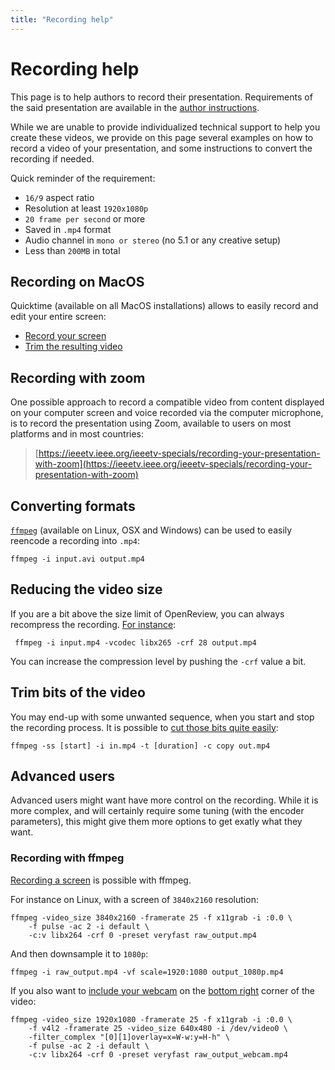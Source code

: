 ```yaml
---
title: "Recording help"
---
```


# Recording help

This page is to help authors to record their presentation. Requirements of the said presentation are available in the [author instructions](author-instructions.html#video_instructions).

While we are unable to provide individualized technical support to help you create these videos, we provide on this page several examples on how to record a video of your presentation, and some instructions to convert the recording if needed.

Quick reminder of the requirement:

* `16/9` aspect ratio
* Resolution at least `1920x1080p`
* `20 frame per second` or more
* Saved in `.mp4` format
* Audio channel in `mono or stereo` (no 5.1 or any creative setup)
* Less than `200MB` in total

## Recording on MacOS
Quicktime (available on all MacOS installations) allows to easily record and edit your entire screen:

* [Record your screen](https://support.apple.com/en-us/HT208721)
* [Trim the resulting video](https://support.apple.com/guide/quicktime-player/trim-a-movie-or-clip-qtpf2115f6fd/mac)

## Recording with zoom
One possible approach to record a compatible video from content displayed on your computer screen and voice recorded via the computer microphone, is to record the presentation using Zoom, available to users on most platforms and in most countries:

> [https://ieeetv.ieee.org/ieeetv-specials/recording-your-presentation-with-zoom](https://ieeetv.ieee.org/ieeetv-specials/recording-your-presentation-with-zoom)


## Converting formats
[`ffmpeg`](https://ffmpeg.org/) (available on Linux, OSX and Windows) can be used to easily reencode a recording into `.mp4`:
<pre><code>ffmpeg -i input.avi output.mp4</code></pre>


## Reducing the video size
If you are a bit above the size limit of OpenReview, you can always recompress the recording. [For instance](https://unix.stackexchange.com/questions/28803/how-can-i-reduce-a-videos-size-with-ffmpeg):
<pre><code> ffmpeg -i input.mp4 -vcodec libx265 -crf 28 output.mp4</code></pre>
You can increase the compression level by pushing the `-crf` value a bit.


## Trim bits of the video
You may end-up with some unwanted sequence, when you start and stop the recording process. It is possible to [cut those bits quite easily](https://superuser.com/questions/377343/cut-part-from-video-file-from-start-position-to-end-position-with-ffmpeg):
<pre><code>ffmpeg -ss [start] -i in.mp4 -t [duration] -c copy out.mp4</code></pre>


## Advanced users
Advanced users might want have more control on the recording. While it is more complex, and will certainly require some tuning (with the encoder parameters), this might give them more options to get exatly what they want.

### Recording with ffmpeg
[Recording a screen](https://trac.ffmpeg.org/wiki/Capture/Desktop) is possible with ffmpeg.

For instance on Linux, with a screen of `3840x2160` resolution:

<pre><code>ffmpeg -video_size 3840x2160 -framerate 25 -f x11grab -i :0.0 \
	-f pulse -ac 2 -i default \
	-c:v libx264 -crf 0 -preset veryfast raw_output.mp4</code></pre>

And then downsample it to `1080p`:

<pre><code>ffmpeg -i raw_output.mp4 -vf scale=1920:1080 output_1080p.mp4</code></pre>

If you also want to [include your webcam](https://trac.ffmpeg.org/wiki/Capture/Webcam) on the [bottom right](https://superuser.com/questions/1432254/merge-x11grab-with-v4l2-into-single-output-file) corner of the video:

<pre><code>ffmpeg -video_size 1920x1080 -framerate 25 -f x11grab -i :0.0 \
	-f v4l2 -framerate 25 -video_size 640x480 -i /dev/video0 \
	-filter_complex "[0][1]overlay=x=W-w:y=H-h" \
	-f pulse -ac 2 -i default \
	-c:v libx264 -crf 0 -preset veryfast raw_output_webcam.mp4</code></pre>